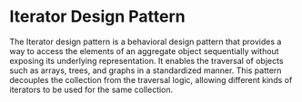 # Iterator Design Pattern

The Iterator design pattern is a behavioral design pattern that provides a way to access the elements of an aggregate object sequentially without exposing its underlying representation. It enables the traversal of objects such as arrays, trees, and graphs in a standardized manner. This pattern decouples the collection from the traversal logic, allowing different kinds of iterators to be used for the same collection.
